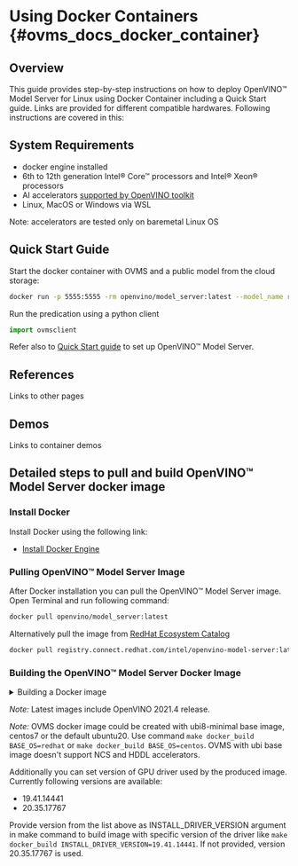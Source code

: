 # Using Docker Containers {#ovms_docs_docker_container}

## Overview 

This guide provides step-by-step instructions on how to deploy OpenVINO&trade; Model Server for Linux using Docker Container including a Quick Start guide. Links are provided for different compatible hardwares. Following instructions are covered in this:

## System Requirements

- docker engine installed
- 6th to 12th generation Intel® Core™ processors and Intel® Xeon® processors
- AI accelerators [supported by OpenVINO toolkit](https://docs.openvino.ai/2020.3/_docs_IE_DG_supported_plugins_Supported_Devices.html)
- Linux, MacOS or Windows via WSL 

Note: accelerators are tested only on baremetal Linux OS

## Quick Start Guide <a name="quickstart"></a>

Start the docker container with OVMS and a public model from the cloud storage:
```bash
docker run -p 5555:5555 -rm openvino/model_server:latest --model_name resnet --model_path gs://public_bucket/resent --rest_port 5555

```

Run the predication using a python client
```python
import ovmsclient


```


Refer also to [Quick Start guide](./ovms_quickstart.md) to set up OpenVINO&trade; Model Server.


## References

Links to other pages

## Demos

Links to container demos

## Detailed steps to pull and build OpenVINO&trade; Model Server docker image

### Install Docker

Install Docker using the following link:

- [Install Docker Engine](https://docs.docker.com/engine/install/)

### Pulling OpenVINO&trade; Model Server Image

After Docker installation you can pull the OpenVINO&trade; Model Server image. Open Terminal and run following command:

```bash
docker pull openvino/model_server:latest
```

Alternatively pull the image from [RedHat Ecosystem Catalog](https://catalog.redhat.com/software/containers/intel/openvino-model-server/607833052937385fc98515de)
```bash
docker pull registry.connect.redhat.com/intel/openvino-model-server:latest
```

###  Building the OpenVINO&trade; Model Server Docker Image<a name="sourcecode"></a>

<details><summary>Building a Docker image</summary>


To build your own image, use the following command in the [git repository root folder](https://github.com/openvinotoolkit/model_server), 

```bash
   make docker_build
```

It will generate the images, tagged as:

- openvino/model_server:latest - with CPU, NCS and HDDL support,
- openvino/model_server-gpu:latest - with CPU, NCS, HDDL and iGPU support,
- openvino/model_server:latest-nginx-mtls - with CPU, NCS and HDDL support and a reference nginx setup of mTLS integration,
as well as a release package (.tar.gz, with ovms binary and necessary libraries), in a ./dist directory.
</details>

*Note:* Latest images include OpenVINO 2021.4 release.

*Note:* OVMS docker image could be created with ubi8-minimal base image, centos7 or the default ubuntu20.
Use command `make docker_build BASE_OS=redhat` or `make docker_build BASE_OS=centos`. OVMS with ubi base image doesn't support NCS and HDDL accelerators.

Additionally you can set version of GPU driver used by the produced image. Currently following versions are available:
- 19.41.14441
- 20.35.17767

Provide version from the list above as INSTALL_DRIVER_VERSION argument in make command to build image with specific version of the driver like 
`make docker_build INSTALL_DRIVER_VERSION=19.41.14441`. 
If not provided, version 20.35.17767 is used.












